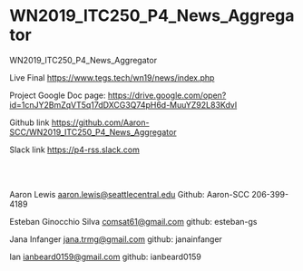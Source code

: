 # WN2019_ITC250_P4_News_Aggregator
WN2019_ITC250_P4_News_Aggregator


Live Final
https://www.tegs.tech/wn19/news/index.php

Project Google Doc page:
https://drive.google.com/open?id=1cnJY2BmZqVT5q17dDXCG3Q74pH6d-MuuYZ92L83KdvI


Github link
https://github.com/Aaron-SCC/WN2019_ITC250_P4_News_Aggregator 


Slack link
https://p4-rss.slack.com

<br>
<br>

Aaron Lewis
aaron.lewis@seattlecentral.edu
Github:  Aaron-SCC
206-399-4189


Esteban Ginocchio Silva
comsat61@gmail.com
github: esteban-gs


Jana Infanger
jana.trmg@gmail.com
github: janainfanger


Ian
ianbeard0159@gmail.com
github:  ianbeard0159
